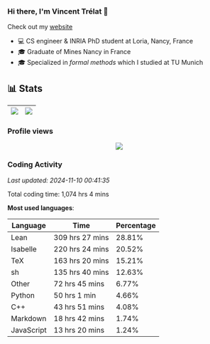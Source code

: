 ### Hi there, I'm Vincent Trélat 👋

Check out my [website](https://vtrelat.github.io)

-   💻 CS engineer & INRIA PhD student at Loria, Nancy, France
-   🎓 Graduate of Mines Nancy in France
-   🎓 Specialized in _formal methods_ which I studied at TU Munich

## 📊 **Stats**

| <img align="center" src="https://readme-stats.clckblog.space/api?username=VTrelat&show_icons=true&include_all_commits=true&theme=tokyonight&hide_border=true" /> | <img align="center" src="https://readme-stats.clckblog.space/api/top-langs/?username=VTrelat&layout=compact&theme=tokyonight&hide_border=true" /> |
| ---------------------------------------------------------------------------------------------------------------------------------------------------------------- | ------------------------------------------------------------------------------------------------------------------------------------------------- |

### Profile views

<p align="center">
 <img src="https://profile-counter.glitch.me/VTrelat/count.svg" />
</p>

<!--automations-->
### Coding Activity
_Last updated: 2024-11-10 00:41:35_

Total coding time: 1,074 hrs 4 mins

**Most used languages**:

| Language | Time | Percentage |
| ------------- | ------------- | ------------- |
| Lean | 309 hrs 27 mins | 28.81% |
| Isabelle | 220 hrs 24 mins | 20.52% |
| TeX | 163 hrs 20 mins | 15.21% |
| sh | 135 hrs 40 mins | 12.63% |
| Other | 72 hrs 45 mins | 6.77% |
| Python | 50 hrs 1 min | 4.66% |
| C++ | 43 hrs 51 mins | 4.08% |
| Markdown | 18 hrs 42 mins | 1.74% |
| JavaScript | 13 hrs 20 mins | 1.24% |

